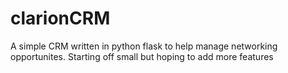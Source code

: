 # clarionCRM
A simple CRM written in python flask to help manage networking opportunites. Starting off small but hoping to add more features
